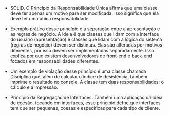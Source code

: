 <!-- Continuação das anotações sobre os conteúdos faltantes do dia 04/08/2025 (07/08/2025) -->

- SOLID, O Princípio da Responsabilidade Única afirma que uma classe deve ter apenas um motivo para ser modificada. Isso significa que ela deve ter uma única responsabilidade.

- Exemplo prático desse princípio é a separação entre a apresentação e as regras de negócio. A ideia é que classes que lidam com a interface do usuário (apresentação) e classes que lidam com a lógica do sistema (regras de negócio) devem ser distintas. Elas são alteradas por motivos diferentes, por isso devem ser implementadas separadamente. Isso explica por que existem desenvolvedores de front-end e back-end focados em responsabilidades diferentes.

- Um exemplo de violação desse princípio é uma classe chamada Disciplina que, além de calcular o índice de desistência, também imprime o resultado no console. A classe tem duas responsabilidades: o cálculo e a impressão.

- Princípio da Segregação de Interfaces. Também uma aplicação da ideia de coesão, focando em interfaces, esse princípio defne que interfaces tem que ser pequenas, coesas e específicas para cada tipo de cliente.
